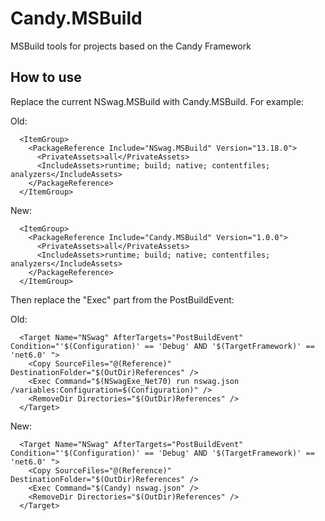# Candy.MSBuild

MSBuild tools for projects based on the Candy Framework

## How to use 

Replace the current NSwag.MSBuild with Candy.MSBuild. For example:

Old:

```
  <ItemGroup>
    <PackageReference Include="NSwag.MSBuild" Version="13.18.0">
      <PrivateAssets>all</PrivateAssets>
      <IncludeAssets>runtime; build; native; contentfiles; analyzers</IncludeAssets>
    </PackageReference>
  </ItemGroup>
```

New:

```
  <ItemGroup>
    <PackageReference Include="Candy.MSBuild" Version="1.0.0">
      <PrivateAssets>all</PrivateAssets>
      <IncludeAssets>runtime; build; native; contentfiles; analyzers</IncludeAssets>
    </PackageReference>
  </ItemGroup>
```

Then replace the "Exec" part from the PostBuildEvent:

Old:

```
  <Target Name="NSwag" AfterTargets="PostBuildEvent" Condition="'$(Configuration)' == 'Debug' AND '$(TargetFramework)' == 'net6.0' ">
    <Copy SourceFiles="@(Reference)" DestinationFolder="$(OutDir)References" />
    <Exec Command="$(NSwagExe_Net70) run nswag.json /variables:Configuration=$(Configuration)" />
    <RemoveDir Directories="$(OutDir)References" />
  </Target>
```

New:

```
  <Target Name="NSwag" AfterTargets="PostBuildEvent" Condition="'$(Configuration)' == 'Debug' AND '$(TargetFramework)' == 'net6.0' ">
    <Copy SourceFiles="@(Reference)" DestinationFolder="$(OutDir)References" />
    <Exec Command="$(Candy) nswag.json" />
    <RemoveDir Directories="$(OutDir)References" />
  </Target>
```
